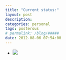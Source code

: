 ```yaml
---
title: "Current status:" 
layout: post
description:  
categories: personal
tags: posterous
# permalink: /blog/#####
date: 2012-08-06 07:54:00
---
```


<ul data-clearing>
  <li><a href="/img/blog/2012/08/43509969-image.jpg"><img src="/img/blog/2012/08/43509969-image.jpg" data-caption=""></a></li>
</ul>